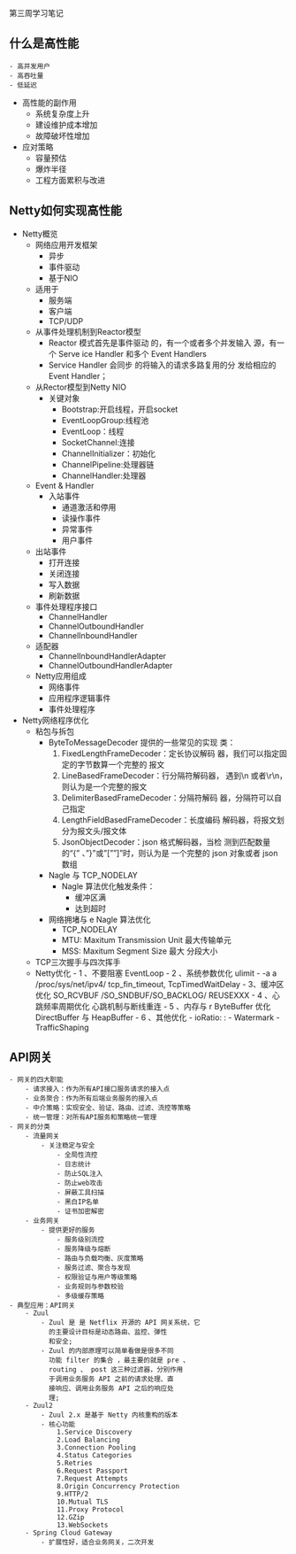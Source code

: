 第三周学习笔记
## 什么是高性能
    - 高并发用户
    - 高吞吐量
    - 低延迟
- 高性能的副作用
    - 系统复杂度上升
    - 建设维护成本增加
    - 故障破坏性增加
- 应对策略
    - 容量预估
    - 爆炸半径
    - 工程方面累积与改进
## Netty如何实现高性能
- Netty概览  
    - 网络应用开发框架      
        - 异步
        - 事件驱动
        - 基于NIO
    - 适用于
        - 服务端
        - 客户端
        - TCP/UDP
    - 从事件处理机制到Reactor模型
        - Reactor 模式首先是事件驱动
          的，有一个或者多个并发输入
          源，有一个 Serve ice Handler
          和多个 Event Handlers
        - Service Handler 会同步
          的将输入的请求多路复用的分
          发给相应的 Event Handler；
    - 从Rector模型到Netty NIO
        - 关键对象
            - Bootstrap:开启线程，开启socket
            - EventLoopGroup:线程池
            - EventLoop：线程
            - SocketChannel:连接
            - ChannelInitializer：初始化
            - ChannelPipeline:处理器链
            - ChannelHandler:处理器
    - Event & Handler
        - 入站事件
            - 通道激活和停用
            - 读操作事件
            - 异常事件
            - 用户事件 
    - 出站事件
        - 打开连接
        - 关闭连接
        - 写入数据
        - 刷新数据
    - 事件处理程序接口
        - ChannelHandler
        - ChannelOutboundHandler
        - ChannelInboundHandler
    - 适配器
        - ChannelInboundHandlerAdapter
        - ChannelOutboundHandlerAdapter
    - Netty应用组成
        - 网络事件
        - 应用程序逻辑事件
        - 事件处理程序
- Netty网络程序优化
    - 粘包与拆包
        - ByteToMessageDecoder 提供的一些常见的实现
          类：
          1. FixedLengthFrameDecoder：定长协议解码
          器，我们可以指定固定的字节数算一个完整的
          报文
          2. LineBasedFrameDecoder：行分隔符解码器，
          遇到\n 或者\r\n，则认为是一个完整的报文
          3. DelimiterBasedFrameDecoder：分隔符解码
          器，分隔符可以自己指定
          4. LengthFieldBasedFrameDecoder：长度编码
          解码器，将报文划分为报文头/报文体
          5. JsonObjectDecoder：json 格式解码器，当检
          测到匹配数量的“{” 、”}”或”[””]”时，则认为是
          一个完整的 json 对象或者 json 数组
        - Nagle 与 TCP_NODELAY
            - Nagle 算法优化触发条件：
                - 缓冲区满
                - 达到超时 
        - 网络拥堵与 e Nagle 算法优化
            - TCP_NODELAY
            - MTU: Maxitum Transmission Unit
      最大传输单元
            - MSS: Maxitum Segment Size 最大
      分段大小
    - TCP三次握手与四次挥手
    - Netty优化
          - 1 、不要阻塞 EventLoop
          - 2 、系统参数优化
          ulimit - -a a /proc/sys/net/ipv4/ tcp_fin_timeout, TcpTimedWaitDelay
          - 3、缓冲区优化
          SO_RCVBUF /SO_SNDBUF/SO_BACKLOG/ REUSEXXX
          - 4 、心跳频率周期优化
          心跳机制与断线重连
          - 5 、内存与 r ByteBuffer 优化
          DirectBuffer 与 HeapBuffer
          - 6 、其他优化
            - ioRatio: :
            - Watermark
            - TrafficShaping
## API网关
    - 网关的四大职能
        - 请求接入：作为所有API接口服务请求的接入点
        - 业务聚合：作为所有后端业务服务的接入点
        - 中介策略：实现安全、验证、路由、过滤、流控等策略
        - 统一管理：对所有API服务和策略统一管理
    - 网关的分类
        - 流量网关
            - 关注稳定与安全
                - 全局性流控
                - 日志统计
                - 防止SQL注入
                - 防止web攻击
                - 屏蔽工具扫描
                - 黑白IP名单
                - 证书加密解密
        - 业务网关
            - 提供更好的服务
                - 服务级别流控
                - 服务降级与熔断
                - 路由与负载均衡、灰度策略
                - 服务过滤、聚合与发现
                - 权限验证与用户等级策略
                - 业务规则与参数校验
                - 多级缓存策略
    - 典型应用：API网关
        - Zuul
            - Zuul 是 是 Netflix 开源的 API 网关系统，它
              的主要设计目标是动态路由、监控、弹性
              和安全;
            - Zuul 的内部原理可以简单看做是很多不同
              功能 filter 的集合 ，最主要的就是 pre 、
              routing 、 post 这三种过滤器，分别作用
              于调用业务服务 API 之前的请求处理、直
              接响应、调用业务服务 API 之后的响应处
              理;
        - Zuul2
            - Zuul 2.x 是基于 Netty 内核重构的版本
            - 核心功能
                1.Service Discovery
                2.Load Balancing
                3.Connection Pooling
                4.Status Categories
                5.Retries
                6.Request Passport
                7.Request Attempts
                8.Origin Concurrency Protection
                9.HTTP/2
                10.Mutual TLS
                11.Proxy Protocol
                12.GZip
                13.WebSockets
        - Spring Cloud Gateway
            - 扩展性好，适合业务网关，二次开发
    
         